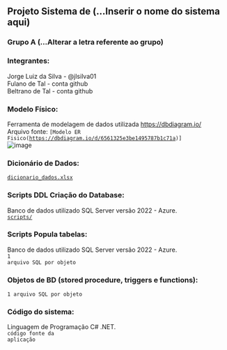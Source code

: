 ## Projeto Sistema de (...Inserir o nome do sistema aqui)

### Grupo A (...Alterar a letra referente ao grupo)

### Integrantes:
Jorge Luiz da Silva - @jlsilva01<br>
Fulano de Tal - conta github<br>
Beltrano de Tal - conta github<br>

### Modelo Físico:
Ferramenta de modelagem de dados utilizada https://dbdiagram.io/<br>
Arquivo fonte: <code>[Modelo ER Fisico(https://dbdiagram.io/d/6561325e3be1495787b1c71a)]</code><br>
![image](https://github.com/jlsilva01/projeto_final_bd2_satc_2023/assets/484662/1fefa9fd-868c-4209-8cc5-d32cd73fa46d)

  
### Dicionário de Dados:
<code>[dicionario_dados.xlsx](dicionario_dados/template1.xlsx)</code>

### Scripts DDL Criação do Database:
Banco de dados utilizado SQL Server versão 2022 - Azure.<br>
<code>[scripts/](scripts_sql/)</code>

### Scripts Popula tabelas:
Banco de dados utilizado SQL Server versão 2022 - Azure.<br>
<code>1 arquivo SQL por objeto</code>

### Objetos de BD (stored procedure, triggers e functions):
<code>1 arquivo SQL por objeto</code>
  
### Código do sistema:
Linguagem de Programação C# .NET.<br>
<code>código fonte da aplicação</code>
